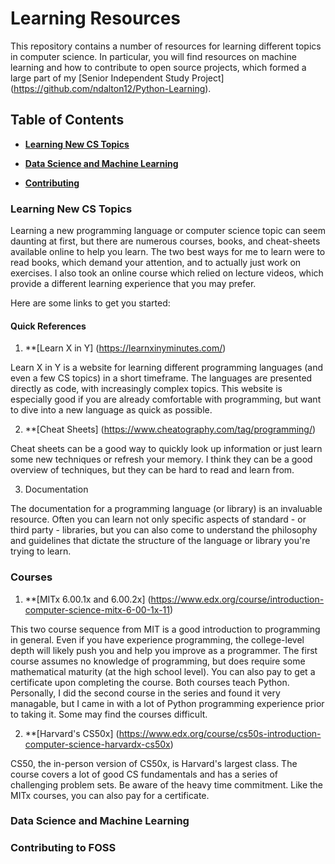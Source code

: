 # Learning Resources

This repository contains a number of resources for learning different topics in computer science. In particular, you will find resources on machine learning and how to contribute to open source projects, which formed a large part of my [Senior Independent Study Project] (https://github.com/ndalton12/Python-Learning). 

## Table of Contents

* **[Learning New CS Topics](#learning-new-cs-topics)**  

* **[Data Science and Machine Learning](#data-science-and-machine-learning)**  

* **[Contributing](#contributing-to-foss)**  

### Learning New CS Topics

Learning a new programming language or computer science topic can seem daunting at first, but there are numerous courses, books, and cheat-sheets available online to help you learn. The two best ways for me to learn were to read books, which demand your attention, and to actually just work on exercises. I also took an online course which relied on lecture videos, which provide a different learning experience that you may prefer.

Here are some links to get you started:

#### Quick References

1.  **[Learn X in Y] (https://learnxinyminutes.com/)

Learn X in Y is a website for learning different programming languages (and even a few CS topics) in a short timeframe. The languages are presented directly as code, with increasingly complex topics. This website is especially good if you are already comfortable with programming, but want to dive into a new language as quick as possible.

2. **[Cheat Sheets] (https://www.cheatography.com/tag/programming/)

Cheat sheets can be a good way to quickly look up information or just learn some new techniques or refresh your memory. I think they can be a good overview of techniques, but they can be hard to read and learn from.

3. Documentation

The documentation for a programming language (or library) is an invaluable resource. Often you can learn not only specific aspects of standard - or third party - libraries, but you can also come to understand the philosophy and guidelines that dictate the structure of the language or library you're trying to learn. 

### Courses

1. **[MITx 6.00.1x and 6.00.2x] (https://www.edx.org/course/introduction-computer-science-mitx-6-00-1x-11)

This two course sequence from MIT is a good introduction to programming in general. Even if you have experience programming, the college-level depth will likely push you and help you improve as a programmer. The first course assumes no knowledge of programming, but does require some mathematical maturity (at the high school level). You can also pay to get a certificate upon completing the course. Both courses teach Python. Personally, I did the second course in the series and found it very managable, but I came in with a lot of Python programming experience prior to taking it. Some may find the courses difficult. 

2. **[Harvard's CS50x] (https://www.edx.org/course/cs50s-introduction-computer-science-harvardx-cs50x)

CS50, the in-person version of CS50x, is Harvard's largest class. The course covers a lot of good CS fundamentals and has a series of challenging problem sets. Be aware of the heavy time commitment. Like the MITx courses, you can also pay for a certificate.

### Data Science and Machine Learning

### Contributing to FOSS
